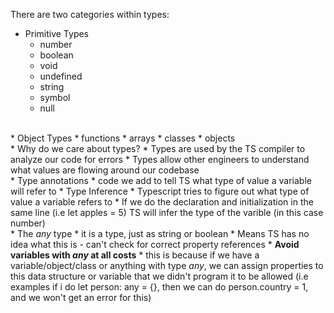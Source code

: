 There are two categories within types:
* Primitive Types
    * number
    * boolean
    * void
    * undefined
    * string
    * symbol
    * null
<br>
* Object Types
    * functions
    * arrays
    * classes
    * objects
<br>
* Why do we care about types?
    * Types are used by the TS compiler to analyze our code for errors
    * Types allow other engineers to understand what values are flowing around our codebase
<br>
* Type annotations
    * code we add to tell TS what type of value a variable will refer to
* Type Inference
    * Typescript tries to figure out what type of value a variable refers to
    * If we do the declaration and initialization in the same line (i.e let apples = 5) TS will infer the type of the varible (in this case number)
<br>
* The <em>any</em> type
    * it is a type, just as string or boolean
    * Means TS has no idea what this is - can't check for correct property references
    * <b>Avoid variables with <em>any</em> at all costs</b>
        * this is because if we have a variable/object/class or anything with type <em>any</em>, we can assign properties to this data structure or variable that we didn't program it to be allowed (i.e examples if i do let person: any = {}, then we can do person.country = 1, and we won't get an error for this)
    
